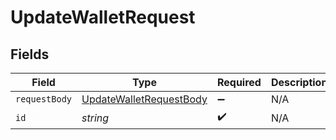 # UpdateWalletRequest


## Fields

| Field                                                                         | Type                                                                          | Required                                                                      | Description                                                                   |
| ----------------------------------------------------------------------------- | ----------------------------------------------------------------------------- | ----------------------------------------------------------------------------- | ----------------------------------------------------------------------------- |
| `requestBody`                                                                 | [UpdateWalletRequestBody](../../models/operations/updatewalletrequestbody.md) | :heavy_minus_sign:                                                            | N/A                                                                           |
| `id`                                                                          | *string*                                                                      | :heavy_check_mark:                                                            | N/A                                                                           |